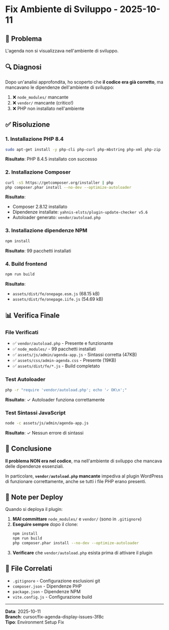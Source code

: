 # Fix Ambiente di Sviluppo - 2025-10-11

## 🎯 Problema
L'agenda non si visualizzava nell'ambiente di sviluppo.

## 🔍 Diagnosi
Dopo un'analisi approfondita, ho scoperto che **il codice era già corretto**, ma mancavano le dipendenze dell'ambiente di sviluppo:

1. ❌ `node_modules/` mancante
2. ❌ `vendor/` mancante (critico!)
3. ❌ PHP non installato nell'ambiente

## ✅ Risoluzione

### 1. Installazione PHP 8.4
```bash
sudo apt-get install -y php-cli php-curl php-mbstring php-xml php-zip
```

**Risultato**: PHP 8.4.5 installato con successo

### 2. Installazione Composer
```bash
curl -sS https://getcomposer.org/installer | php
php composer.phar install --no-dev --optimize-autoloader
```

**Risultato**: 
- Composer 2.8.12 installato
- Dipendenze installate: `yahnis-elsts/plugin-update-checker v5.6`
- Autoloader generato: `vendor/autoload.php`

### 3. Installazione dipendenze NPM
```bash
npm install
```

**Risultato**: 99 pacchetti installati

### 4. Build frontend
```bash
npm run build
```

**Risultato**:
- `assets/dist/fe/onepage.esm.js` (68.15 kB)
- `assets/dist/fe/onepage.iife.js` (54.69 kB)

## 📊 Verifica Finale

### File Verificati
- ✅ `vendor/autoload.php` - Presente e funzionante
- ✅ `node_modules/` - 99 pacchetti installati
- ✅ `assets/js/admin/agenda-app.js` - Sintassi corretta (47KB)
- ✅ `assets/css/admin-agenda.css` - Presente (19KB)
- ✅ `assets/dist/fe/*.js` - Build completato

### Test Autoloader
```bash
php -r "require 'vendor/autoload.php'; echo '✓ OK\n';"
```
**Risultato**: ✓ Autoloader funziona correttamente

### Test Sintassi JavaScript
```bash
node -c assets/js/admin/agenda-app.js
```
**Risultato**: ✓ Nessun errore di sintassi

## 🎉 Conclusione

**Il problema NON era nel codice**, ma nell'ambiente di sviluppo che mancava delle dipendenze essenziali.

In particolare, **`vendor/autoload.php` mancante** impediva al plugin WordPress di funzionare correttamente, anche se tutti i file PHP erano presenti.

## 📝 Note per Deploy

Quando si deploya il plugin:

1. **MAI committare** `node_modules/` e `vendor/` (sono in `.gitignore`)
2. **Eseguire sempre** dopo il clone:
   ```bash
   npm install
   npm run build
   php composer.phar install --no-dev --optimize-autoloader
   ```
3. **Verificare** che `vendor/autoload.php` esista prima di attivare il plugin

## 🔗 File Correlati
- `.gitignore` - Configurazione esclusioni git
- `composer.json` - Dipendenze PHP
- `package.json` - Dipendenze NPM
- `vite.config.js` - Configurazione build

---

**Data**: 2025-10-11  
**Branch**: cursor/fix-agenda-display-issues-3f8c  
**Tipo**: Environment Setup Fix
